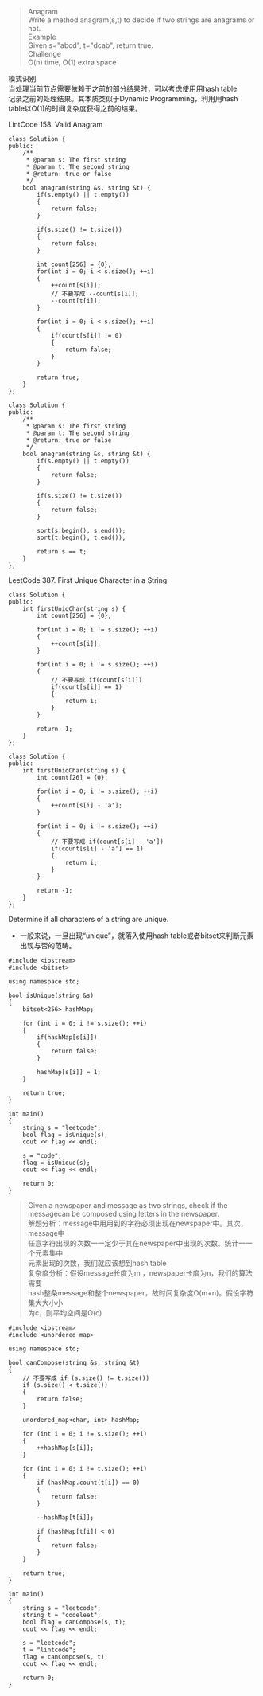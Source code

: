 >Anagram  
Write a method anagram(s,t) to decide if two strings are anagrams or not.  
Example  
Given s="abcd", t="dcab", return true.  
Challenge  
O(n) time, O(1) extra space

模式识别  
当处理当前节点需要依赖于之前的部分结果时，可以考虑使⽤用hash table  
记录之前的处理结果。其本质类似于Dynamic Programming，利⽤用hash  
table以O(1)的时间复杂度获得之前的结果。

LintCode 158. Valid Anagram

```
class Solution {
public:
    /**
     * @param s: The first string
     * @param t: The second string
     * @return: true or false
     */
    bool anagram(string &s, string &t) {
    	if(s.empty() || t.empty())
    	{
    		return false;
    	}

    	if(s.size() != t.size())
    	{
    		return false;
    	}

    	int count[256] = {0};
    	for(int i = 0; i < s.size(); ++i)
    	{
    		++count[s[i]];
            // 不要写成 --count[s[i]]; 
    		--count[t[i]];
    	}

    	for(int i = 0; i < s.size(); ++i)
    	{
    		if(count[s[i]] != 0)
    		{
    			return false;
    		}
    	}

    	return true;
    }
};
```


```
class Solution {
public:
    /**
     * @param s: The first string
     * @param t: The second string
     * @return: true or false
     */
    bool anagram(string &s, string &t) {
        if(s.empty() || t.empty())
        {
        	return false;
        }

        if(s.size() != t.size())
        {
        	return false;
        }

        sort(s.begin(), s.end());
        sort(t.begin(), t.end());

        return s == t;
    }
};
```


LeetCode 387. First Unique Character in a String
```
class Solution {
public:
    int firstUniqChar(string s) {
        int count[256] = {0};

        for(int i = 0; i != s.size(); ++i)
        {
            ++count[s[i]];
        }

        for(int i = 0; i != s.size(); ++i)
        {
            // 不要写成 if(count[s[i]])
            if(count[s[i]] == 1)
            {
                return i;
            }
        }

        return -1;
    }
};
```

```
class Solution {
public:
    int firstUniqChar(string s) {
        int count[26] = {0};

        for(int i = 0; i != s.size(); ++i)
        {
            ++count[s[i] - 'a'];
        }

        for(int i = 0; i != s.size(); ++i)
        {
            // 不要写成 if(count[s[i] - 'a'])
            if(count[s[i] - 'a'] == 1)
            {
                return i;
            }
        }

        return -1;
    }
};
```

Determine if all characters of a string are unique.
* 一般来说，一旦出现“unique”，就落入使用hash table或者bitset来判断元素出现与否的范畴。
```
#include <iostream>      
#include <bitset>        

using namespace std;

bool isUnique(string &s)
{
	bitset<256> hashMap;

	for (int i = 0; i != s.size(); ++i)
	{
		if(hashMap[s[i]])
		{
			return false;
		}

		hashMap[s[i]] = 1;
	}

	return true;
}

int main()
{
	string s = "leetcode";
	bool flag = isUnique(s);
	cout << flag << endl;

	s = "code";
	flag = isUnique(s);
	cout << flag << endl;

	return 0;
}
```

>Given a newspaper and message as two strings, check if the messagecan be composed using letters in the newspaper.  
解题分析：message中⽤用到的字符必须出现在newspaper中。其次，message中  
任意字符出现的次数⼀一定少于其在newspaper中出现的次数。统计⼀一个元素集中  
元素出现的次数，我们就应该想到hash table  
复杂度分析：假设message长度为m ，newspaper长度为n，我们的算法需要  
hash整条message和整个newspaper，故时间复杂度O(m+n)。假设字符集⼤大⼩小  
为c，则平均空间是O(c)
```
#include <iostream>      
#include <unordered_map>    

using namespace std;

bool canCompose(string &s, string &t)
{
	// 不要写成 if (s.size() != t.size())
	if (s.size() < t.size())
	{
		return false;
	}

	unordered_map<char, int> hashMap;

	for (int i = 0; i != s.size(); ++i)
	{
		++hashMap[s[i]];
	}

	for (int i = 0; i != t.size(); ++i)
	{
		if (hashMap.count(t[i]) == 0)
		{
			return false;
		}

		--hashMap[t[i]];

		if (hashMap[t[i]] < 0)
		{
			return false;
		}
	}

	return true;
}

int main()
{
	string s = "leetcode";
	string t = "codeleet";
	bool flag = canCompose(s, t);
	cout << flag << endl;

	s = "leetcode";
	t = "lintcode";
	flag = canCompose(s, t);
	cout << flag << endl;

	return 0;
}
```
